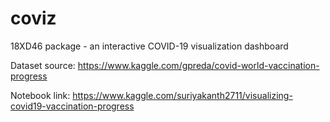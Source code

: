 # coviz
18XD46 package - an interactive COVID-19 visualization dashboard

Dataset source: https://www.kaggle.com/gpreda/covid-world-vaccination-progress

Notebook link: https://www.kaggle.com/suriyakanth2711/visualizing-covid19-vaccination-progress
